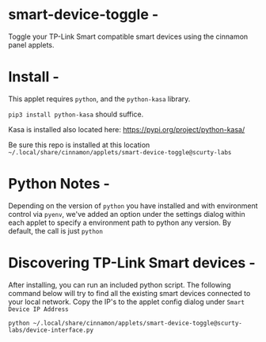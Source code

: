 # smart-device-toggle -
Toggle your TP-Link Smart compatible smart devices using the cinnamon panel applets.

# Install -
This applet requires `python`, and the `python-kasa` library.

`pip3 install python-kasa` should suffice.

Kasa is installed also located here: https://pypi.org/project/python-kasa/

Be sure this repo is installed at this location `~/.local/share/cinnamon/applets/smart-device-toggle@scurty-labs`

# Python Notes - 
Depending on the version of `python` you have installed and with environment control via `pyenv`, we've
added an option under the settings dialog within each applet to specify a environment path to python any version.
By default, the call is just `python`

# Discovering TP-Link Smart devices -
After installing, you can run an included python script. The following command below will try to find all the existing
smart devices connected to your local network. Copy the IP's to the applet config dialog under `Smart Device IP Address`

```python ~/.local/share/cinnamon/applets/smart-device-toggle@scurty-labs/device-interface.py```
